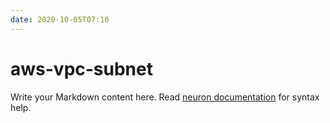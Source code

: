 ```yaml
---
date: 2020-10-05T07:10
---
```


# aws-vpc-subnet

Write your Markdown content here. Read [neuron documentation](https://neuron.zettel.page/2011404.html) for syntax help.

